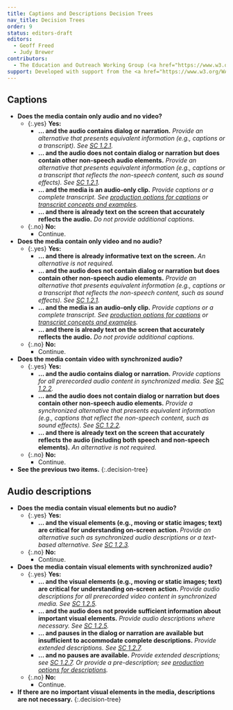 ```yaml
---
title: Captions and Descriptions Decision Trees
nav_title: Decision Trees
order: 9
status: editors-draft
editors:
  - Geoff Freed
  - Judy Brewer
contributors:
  - The Education and Outreach Working Group (<a href="https://www.w3.org/WAI/EO/">EOWG</a>)
support: Developed with support from the <a href="https://www.w3.org/WAI/WCAGTA/">U.S. Access Board, WCAG TA Project</a>
---
```


## Captions

-   **Does the media contain only audio and no video?**
	-   {:.yes} **Yes:**
		-   **… and the audio contains dialog or narration.**
			_Provide an alternative that presents equivalent information (e.g., captions or a transcript).  See [SC 1.2.1](https://www.w3.org/TR/UNDERSTANDING-WCAG20/media-equiv-av-only-alt.html)._
		-   **… and the audio does not contain dialog or narration but does contain other non-speech audio elements.**
			_Provide an alternative that presents equivalent information (e.g., captions or a transcript that reflects the non-speech content, such as sound effects).  See [SC 1.2.1](https://www.w3.org/TR/UNDERSTANDING-WCAG20/media-equiv-av-only-alt.html)._
		-   **… and the media is an audio-only clip.**
      _Provide captions or a complete transcript. See [production options for captions](production-captions.html) or [transcript concepts and examples](transcript.html)._
		-   **… and there is already text on the screen that accurately reflects the audio.** _Do not provide additional captions._
	-   {:.no} **No:**
		- Continue.
-   **Does the media contain only video and no audio?**
	-   {:.yes} **Yes:**
		-   **… and there is already informative text on the screen.**
			_An alternative is not required._
		-   **… and the audio does not contain dialog or narration but does contain other non-speech audio elements.**
			_Provide an alternative that presents equivalent information (e.g., captions or a transcript that reflects the non-speech content, such as sound effects).  See [SC 1.2.1](https://www.w3.org/TR/UNDERSTANDING-WCAG20/media-equiv-av-only-alt.html)._
		-   **… and the media is an audio-only clip.**
      _Provide captions or a complete transcript. See [production options for captions](production-captions.html) or [transcript concepts and examples](transcript.html)._
		-   **… and there is already text on the screen that accurately reflects the audio.** _Do not provide additional captions._
	-   {:.no} **No:**
		- Continue.
-   **Does the media contain video with synchronized audio?**
	-   {:.yes} **Yes:**
		-   **… and the audio contains dialog or narration.**
			_Provide captions for all prerecorded audio content in synchronized media.  See [SC 1.2.2](https://www.w3.org/TR/UNDERSTANDING-WCAG20/media-equiv-captions.html)._
		-   **… and the audio does not contain dialog or narration but does contain other non-speech audio elements.**
			_Provide a synchronized alternative that presents equivalent information (e.g., captions that reflect the non-speech content, such as sound effects). See [SC 1.2.2](https://www.w3.org/TR/UNDERSTANDING-WCAG20/media-equiv-captions.html)._
		-   **… and there is already text on the screen that accurately reflects the audio (including both speech and non-speech elements).**
      _An alternative is not required._
	-   {:.no} **No:**
		- Continue.
- **See the previous two items.**
{:.decision-tree}

## Audio descriptions

-   **Does the media contain visual elements but no audio?**
	-   {:.yes} **Yes:**
		-   **… and the visual elements (e.g., moving or static images; text) are critical for understanding on-screen action.**
			_Provide an alternative such as synchronized audio descriptions or a text-based alternative. See [SC 1.2.3](https://www.w3.org/TR/UNDERSTANDING-WCAG20/media-equiv-audio-desc.html)._
	-   {:.no} **No:**
		- Continue.
-   **Does the media contain visual elements with synchronized audio?**
	-   {:.yes} **Yes:**
		-   **… and the visual elements (e.g., moving or static images; text) are critical for understanding on-screen action.**
			_Provide audio descriptions for all prerecorded video content in synchronized media. See [SC 1.2.5](https://www.w3.org/TR/UNDERSTANDING-WCAG20/media-equiv-audio-desc-only.html)._
		-   **… and the audio does not provide sufficient information about important visual elements.**
    	_Provide audio descriptions where necessary.  See [SC 1.2.5](https://www.w3.org/TR/UNDERSTANDING-WCAG20/media-equiv-audio-desc-only.html)._
		-   **… and pauses in the dialog or narration are available but insufficient to accommodate complete descriptions.**
    	_Provide extended descriptions. See [SC 1.2.7](https://www.w3.org/TR/UNDERSTANDING-WCAG20/media-equiv-extended-ad.html)._
		-   **… and no pauses are available.**
    	_Provide extended descriptions; see [SC 1.2.7](https://www.w3.org/TR/UNDERSTANDING-WCAG20/media-equiv-extended-ad.html).  Or provide a pre-description; see [production options for descriptions](production-audio-description.html)._
	-   {:.no} **No:**
		- Continue.
-   **If there are no important visual elements in the media, descriptions are not necessary.**
{:.decision-tree}

